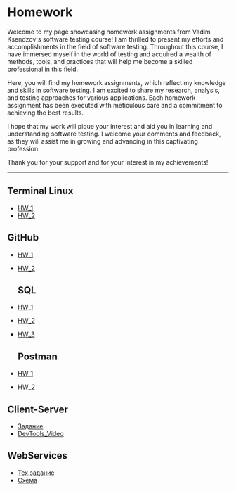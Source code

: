 # Homework
<p>Welcome to my page showcasing homework assignments from Vadim Ksendzov's software testing course! I am thrilled to present my efforts and accomplishments in the field of software testing. Throughout this course, I have immersed myself in the world of testing and acquired a wealth of methods, tools, and practices that will help me become a skilled professional in this field.

Here, you will find my homework assignments, which reflect my knowledge and skills in software testing. I am excited to share my research, analysis, and testing approaches for various applications. Each homework assignment has been executed with meticulous care and a commitment to achieving the best results.

I hope that my work will pique your interest and aid you in learning and understanding software testing. I welcome your comments and feedback, as they will assist me in growing and advancing in this captivating profession.

Thank you for your support and for your interest in my achievements!</p>

---

<h2>Terminal Linux</h2>

* [HW_1](https://github.com/Svitlana-Anders/Homework/blob/71d54452aa982cd1019c6c835060b3bd977166ff/Terminal_Linux(GitBash)_1.md)
* [HW_2](https://github.com/Svitlana-Anders/Homework/blob/31cf4fb2ca293f06b6c40c4e36516bbf581a9cc6/Terminal_Linux(GitBash)_2.md)

<h2>GitHub</h2>

* [HW_1](https://github.com/Svitlana-Anders/Homework/blob/9d28425da122c33e9377705c2d99916dbd21473c/GitHub_HW_1.md)
* [HW_2](https://github.com/Svitlana-Anders/Homework/blob/9d28425da122c33e9377705c2d99916dbd21473c/GitHub%20HW_2.md)

  <h2>SQL</h2>

* [HW_1](https://github.com/Svitlana-Anders/Homework/blob/9d28425da122c33e9377705c2d99916dbd21473c/SQL%20HW_1.md)
* [HW_2](https://github.com/Svitlana-Anders/Homework/blob/9d28425da122c33e9377705c2d99916dbd21473c/SQL%20HW_2.md)
* [HW_3](https://github.com/Svitlana-Anders/Homework/blob/9d28425da122c33e9377705c2d99916dbd21473c/SQL%20HW_3.md)

  <h2>Postman</h2>

* [HW_1](https://github.com/Svitlana-Anders/Postman/blob/853080a60b2aa42baf00260fbac7b4831513fbd7/HW_1.postman_collection.json)
* [HW_2](https://github.com/Svitlana-Anders/Postman/blob/853080a60b2aa42baf00260fbac7b4831513fbd7/HW_2.postman_collection.json)

<h2>Client-Server</h2>

* [Задание](https://github.com/Svitlana-Anders/Homework/blob/d0be0b1e3db43abaa9ccfef0c35ace297867fc8f/Client-Server_HW.md)
* [DevTools_Video](https://drive.google.com/file/d/1aSHFKT4qnTUyZ8U_3XRkyNtcKAfoDlfx/view?usp=sharing)

 <h2>WebServices</h2>

* [Тех.задание](https://docs.google.com/document/d/1yJes_yncucaz7Tf_G47ofT1GMwx6bN5tTdbkBr_uM9w/edit?usp=sharing)
* [Схема](https://drive.google.com/file/d/1dOWuXds06NtAusEjYxB_LbuJY4vBIshz/view) 

 
